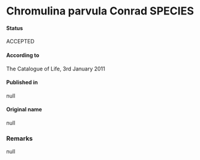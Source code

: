Chromulina parvula Conrad SPECIES
=======

#### Status
ACCEPTED

#### According to
The Catalogue of Life, 3rd January 2011

#### Published in
null

#### Original name
null

### Remarks
null